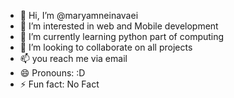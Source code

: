 - 👋 Hi, I’m @maryamneinavaei
- 👀 I’m interested in web and Mobile development
- 🌱 I’m currently learning python part of computing
- 💞️ I’m looking to collaborate on all projects
- 📫 you reach me via email
- 😄 Pronouns: :D
- ⚡ Fun fact: No Fact

<!---
maryamneinavaei/maryamneinavaei is a ✨ special ✨ repository because its `README.md` (this file) appears on your GitHub profile.
You can click the Preview link to take a look at your changes.
--->

